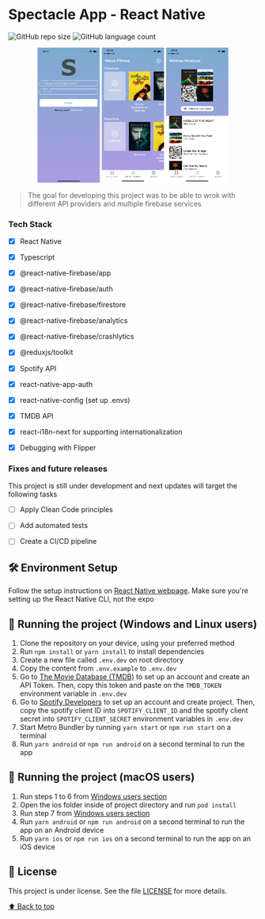 # Spectacle App - React Native


![GitHub repo size](https://img.shields.io/github/repo-size/lucas-figueiredo-m/spectacle-app-rn?style=for-the-badge)
![GitHub language count](https://img.shields.io/github/languages/count/lucas-figueiredo-m/spectacle-app-rn?style=for-the-badge)

<div align="center">
  <img src="./screenshots/screenshot_1.png" width="25%" height="25%" alt="print-app">
  <img src="./screenshots/screenshot_2.png" width="25%" height="25%" alt="print-app">
  <img src="./screenshots/screenshot_3.png" width="25%" height="25%" alt="print-app">
</div>

> The goal for developing this project was to be able to wrok with different API providers and multiple firebase services



### Tech Stack

- [x] React Native
- [x] Typescript
- [x] @react-native-firebase/app
- [x] @react-native-firebase/auth
- [x] @react-native-firebase/firestore
- [x] @react-native-firebase/analytics
- [x] @react-native-firebase/crashlytics
- [x] @reduxjs/toolkit
- [x] Spotify API
- [x] react-native-app-auth
- [x] react-native-config (set up .envs)
- [x] TMDB API
- [x] react-i18n-next for supporting internationalization
- [x] Debugging with Flipper




### Fixes and future releases

This project is still under development and next updates will target the following tasks

- [ ] Apply Clean Code principles
- [ ] Add automated tests
- [ ] Create a CI/CD pipeline



## 🛠️ Environment Setup

Follow the setup instructions on [React Native webpage](https://reactnative.dev/docs/environment-setup). Make sure you're setting up the React Native CLI, not the expo



## 🚀 Running the project (Windows and Linux users)

1. Clone the repository on your device, using your preferred method
2. Run `npm install` or `yarn install` to install dependencies
3. Create a new file called `.env.dev` on root directory
4. Copy the content from `.env.example` to `.env.dev`
5. Go to [The Movie Database (TMDB)](https://developers.themoviedb.org/3/getting-started/introduction) to set up an account and create an API Token. Then, copy this token and paste on the `TMDB_TOKEN` environment variable in `.env.dev`
6. Go to [Spotify Developers](https://developer.spotify.com/dashboard/login) to set up an account and create project. Then, copy the spotify client ID into `SPOTIFY_CLIENT_ID` and the spotify client secret into `SPOTIFY_CLIENT_SECRET` environment variables in `.env.dev`
7. Start Metro Bundler by running `yarn start` or `npm run start` on a terminal
8. Run `yarn android` or `npm run android` on a second terminal to run the app




## 🚀 Running the project (macOS users)
1. Run steps 1 to 6 from [Windows users section](#-running-the-project-windows-and-linux-users)
2. Open the ios folder inside of project directory and run `pod install`
3. Run step 7 from [Windows users section](#-running-the-project-windows-and-linux-users)
4. Run `yarn android` or `npm run android` on a second terminal to run the app on an Android device
5. Run `yarn ios` or `npm run ios` on a second terminal to run the app on an iOS device

<!--
## ‼️ Troubleshooting
If the browser don't display the project, check the terminal to see if the project started on a different port. Port 3000 is the default for NextJS applications.
Any other errors, please report an issue
!-->



## 📝 License

This project is under license. See the file [LICENSE](LICENSE.md) for more details.

[⬆ Back to top](#spectacle-app---react-native)<br>
